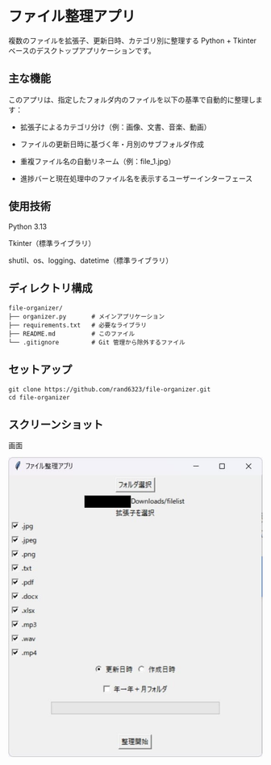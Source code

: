 # ファイル整理アプリ

複数のファイルを拡張子、更新日時、カテゴリ別に整理する Python + Tkinter ベースのデスクトップアプリケーションです。

## 主な機能
このアプリは、指定したフォルダ内のファイルを以下の基準で自動的に整理します：

- 拡張子によるカテゴリ分け（例：画像、文書、音楽、動画）

- ファイルの更新日時に基づく年・月別のサブフォルダ作成

- 重複ファイル名の自動リネーム（例：file_1.jpg）

- 進捗バーと現在処理中のファイル名を表示するユーザーインターフェース

## 使用技術
Python 3.13

Tkinter（標準ライブラリ）

shutil、os、logging、datetime（標準ライブラリ）

## ディレクトリ構成

```
file-organizer/
├── organizer.py       # メインアプリケーション
├── requirements.txt   # 必要なライブラリ
├── README.md          # このファイル
└── .gitignore         # Git 管理から除外するファイル
```

## セットアップ
```
git clone https://github.com/rand6323/file-organizer.git
cd file-organizer
```

## スクリーンショット

画面

![画面](./images/file_organizer_screenshot.jpg)